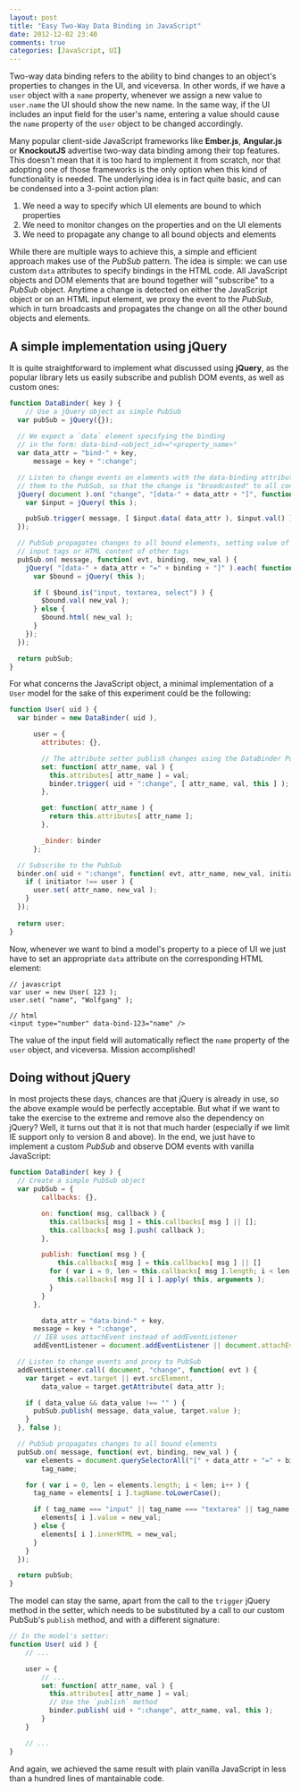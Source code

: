 ```yaml
---
layout: post
title: "Easy Two-Way Data Binding in JavaScript"
date: 2012-12-02 23:40
comments: true
categories: [JavaScript, UI]
---
```


Two-way data binding refers to the ability to bind changes to an object's properties to changes in the UI, and viceversa. In other words, if we have a `user` object with a `name` property, whenever we assign a new value to `user.name` the UI should show the new name. In the same way, if the UI includes an input field for the user's name, entering a value should cause the `name` property of the `user` object to be changed accordingly.

Many popular client-side JavaScript frameworks like **Ember.js**, **Angular.js** or **KnockoutJS** advertise two-way data binding among their top features. This doesn't mean that it is too hard to implement it from scratch, nor that adopting one of those frameworks is the only option when this kind of functionality is needed. The underlying idea is in fact quite basic, and can be condensed into a 3-point action plan:

1. We need a way to specify which UI elements are bound to which properties
2. We need to monitor changes on the properties and on the UI elements
3. We need to propagate any change to all bound objects and elements

While there are multiple ways to achieve this, a simple and efficient approach makes use of the _PubSub_ pattern. The idea is simple: we can use custom `data` attributes to specify bindings in the HTML code. All JavaScript objects and DOM elements that are bound together will "subscribe" to a _PubSub_ object. Anytime a change is detected on either the JavaScript object or on an HTML input element, we proxy the event to the _PubSub_, which in turn broadcasts and propagates the change on all the other bound objects and elements.

A simple implementation using jQuery
------------------------------------

It is quite straightforward to implement what discussed using **jQuery**, as the popular library lets us easily subscribe and publish DOM events, as well as custom ones:

```javascript
function DataBinder( key ) {
	// Use a jQuery object as simple PubSub
  var pubSub = jQuery({});
  
  // We expect a `data` element specifying the binding
  // in the form: data-bind-<object_id>="<property_name>"
  var data_attr = "bind-" + key,
      message = key + ":change";

  // Listen to change events on elements with the data-binding attribute and proxy
  // them to the PubSub, so that the change is "broadcasted" to all connected objects
  jQuery( document ).on( "change", "[data-" + data_attr + "]", function( evt ) {
    var $input = jQuery( this );

    pubSub.trigger( message, [ $input.data( data_attr ), $input.val() ] );
  });

  // PubSub propagates changes to all bound elements, setting value of
  // input tags or HTML content of other tags
  pubSub.on( message, function( evt, binding, new_val ) {
    jQuery( "[data-" + data_attr + "=" + binding + "]" ).each( function() {
      var $bound = jQuery( this );

      if ( $bound.is("input, textarea, select") ) {
        $bound.val( new_val );
      } else {
        $bound.html( new_val );
      }
    });
  });

  return pubSub;
}
```

For what concerns the JavaScript object, a minimal implementation of a `User` model for the sake of this experiment could be the following:

```javascript
function User( uid ) {
  var binder = new DataBinder( uid ),

      user = {
        attributes: {},

        // The attribute setter publish changes using the DataBinder PubSub
        set: function( attr_name, val ) {
          this.attributes[ attr_name ] = val;
          binder.trigger( uid + ":change", [ attr_name, val, this ] );
        },

        get: function( attr_name ) {
          return this.attributes[ attr_name ];
        },

        _binder: binder
      };

  // Subscribe to the PubSub
  binder.on( uid + ":change", function( evt, attr_name, new_val, initiator ) {
    if ( initiator !== user ) {
      user.set( attr_name, new_val );
    }
  });
  
  return user;
}
```

Now, whenever we want to bind a model's property to a piece of UI we just have to set an appropriate `data` attribute on the corresponding HTML element:

```
// javascript
var user = new User( 123 );
user.set( "name", "Wolfgang" );

// html
<input type="number" data-bind-123="name" />
```

The value of the input field will automatically reflect the `name` property of the `user` object, and viceversa. Mission accomplished!


Doing without jQuery
--------------------

In most projects these days, chances are that jQuery is already in use, so the above example would be perfectly acceptable. But what if we want to take the exercise to the extreme and remove also the dependency on jQuery? Well, it turns out that it is not that much harder (especially if we limit IE support only to version 8 and above). In the end, we just have to implement a custom _PubSub_ and observe DOM events with vanilla JavaScript:

```javascript
function DataBinder( key ) {
  // Create a simple PubSub object
  var pubSub = {
        callbacks: {},

        on: function( msg, callback ) {
          this.callbacks[ msg ] = this.callbacks[ msg ] || [];
          this.callbacks[ msg ].push( callback );
        },

        publish: function( msg ) {
        	this.callbacks[ msg ] = this.callbacks[ msg ] || []
          for ( var i = 0, len = this.callbacks[ msg ].length; i < len; i++ ) {
            this.callbacks[ msg ][ i ].apply( this, arguments );
          }
        }
      },

  		data_attr = "data-bind-" + key,
      message = key + ":change",
      // IE8 uses attachEvent instead of addEventListener
      addEventListener = document.addEventListener || document.attachEvent;

  // Listen to change events and proxy to PubSub
  addEventListener.call( document, "change", function( evt ) {
    var target = evt.target || evt.srcElement,
        data_value = target.getAttribute( data_attr );

    if ( data_value && data_value !== "" ) {
      pubSub.publish( message, data_value, target.value );
    }
  }, false );

  // PubSub propagates changes to all bound elements
  pubSub.on( message, function( evt, binding, new_val ) {
    var elements = document.querySelectorAll("[" + data_attr + "=" + binding + "]"),
        tag_name;

    for ( var i = 0, len = elements.length; i < len; i++ ) {
      tag_name = elements[ i ].tagName.toLowerCase();

      if ( tag_name === "input" || tag_name === "textarea" || tag_name === "select" ) {
        elements[ i ].value = new_val;
      } else {
        elements[ i ].innerHTML = new_val;
      }
    }
  });

  return pubSub;
}
```

The model can stay the same, apart from the call to the `trigger` jQuery method in the setter, which needs to be substituted by a call to our custom PubSub's `publish` method, and with a different signature:

```javascript
// In the model's setter:
function User( uid ) {
	// ...

	user = {
		// ...
		set: function( attr_name, val ) {
		  this.attributes[ attr_name ] = val;
		  // Use the `publish` method
		  binder.publish( uid + ":change", attr_name, val, this );
		}
	}

	// ...
}
```

And again, we achieved the same result with plain vanilla JavaScript in less than a hundred lines of mantainable code.